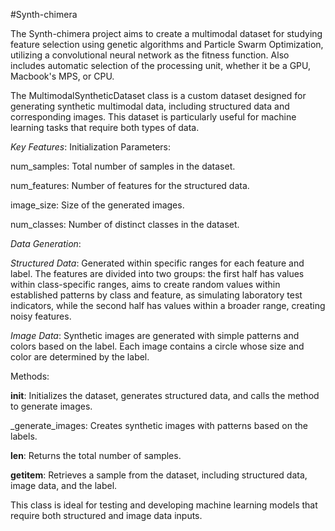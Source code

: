 #Synth-chimera

The Synth-chimera project aims to create a multimodal dataset for studying feature selection using genetic algorithms and Particle Swarm Optimization, utilizing a convolutional neural network as the fitness function. Also includes automatic selection of the processing unit, whether it be a GPU, Macbook's MPS, or CPU.

The MultimodalSyntheticDataset class is a custom dataset designed for generating synthetic multimodal data, including structured data and corresponding images. This dataset is particularly useful for machine learning tasks that require both types of data.

*Key Features*:
   Initialization Parameters:

   num_samples: Total number of samples in the dataset.

   num_features: Number of features for the structured data.

   image_size: Size of the generated images.

   num_classes: Number of distinct classes in the dataset.

*Data Generation*:

   *Structured Data*: Generated within specific ranges for each feature and label. The features are divided into two groups: the first half has values within class-specific ranges, aims to create random values within established patterns by class and feature, as simulating laboratory test indicators, while the second half has values within a broader range, creating noisy features.

   *Image Data*: Synthetic images are generated with simple patterns and colors based on the label. Each image contains a circle whose size and color are determined by the label.

Methods:

__init__: Initializes the dataset, generates structured data, and calls the method to generate images.

_generate_images: Creates synthetic images with patterns based on the labels.

__len__: Returns the total number of samples.

__getitem__: Retrieves a sample from the dataset, including structured data, image data, and the label.

This class is ideal for testing and developing machine learning models that require both structured and image data inputs.